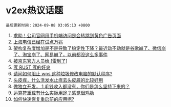 # v2ex热议话题

`最后更新时间：2024-09-08 03:05:13 +0800`

1. [求助！公司官网用手机端访问是会转跳到黄色广告页面](https://www.v2ex.com/t/1070878)
1. [上海电信已经在试点万兆](https://www.v2ex.com/t/1070890)
1. [架构复杂度增加是不是导致了稳定性下降？最近动不动就是谷歌崩了、微信崩了、淘宝崩了、网易崩了，以前都没这么多事件](https://www.v2ex.com/t/1070899)
1. [被京东官方人员给 [雷到了]](https://www.v2ex.com/t/1070889)
1. [写 RUST 写的好爽](https://www.v2ex.com/t/1070876)
1. [请问如何阻止 wps 这种垃圾修改电脑的默认程序?](https://www.v2ex.com/t/1070887)
1. [头皮痒，什么洗发水止痒去头皮屑的比较好用](https://www.v2ex.com/t/1070900)
1. [做独立开发， 1 毛钱收入都没有，你们是怎么坚持下来的？](https://www.v2ex.com/t/1070913)
1. [运算符重载有什么实际用途？感觉很鸡肋](https://www.v2ex.com/t/1070965)
1. [如何快速恢复重启前的应用呢?](https://www.v2ex.com/t/1070882)


